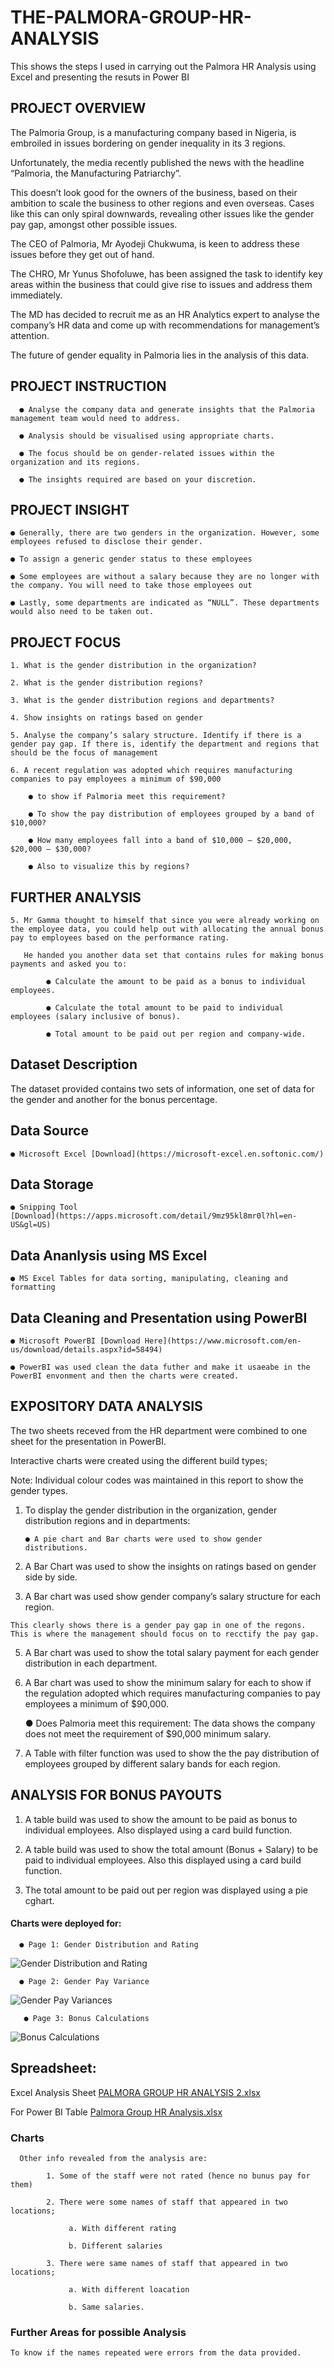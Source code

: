 # THE-PALMORA-GROUP-HR-ANALYSIS
This shows the steps I used in carrying out the Palmora HR Analysis using Excel and presenting the resuts in Power BI

## PROJECT OVERVIEW

The Palmoria Group, is a manufacturing company based in Nigeria, is embroiled in issues bordering on gender inequality in its 3 regions.

Unfortunately, the media recently published the news with the headline “Palmoria, the Manufacturing Patriarchy”. 

This doesn’t look good for the owners of the business, based on their ambition to scale the business to other regions and even overseas. Cases like this can only spiral downwards, revealing other issues like the gender pay gap, amongst other possible issues. 

The CEO of Palmoria, Mr Ayodeji Chukwuma, is keen to address these issues before they get out of hand. 

The CHRO, Mr Yunus Shofoluwe, has been assigned the task to identify key areas within the business that could give rise to issues and address them immediately.

The MD has decided to recruit me as an HR Analytics expert to analyse the company’s HR data and come up with recommendations for management’s attention.

The future of gender equality in Palmoria lies in the analysis of this data.

## PROJECT INSTRUCTION

      ● Analyse the company data and generate insights that the Palmoria management team would need to address.
     
      ● Analysis should be visualised using appropriate charts.
     
      ● The focus should be on gender-related issues within the organization and its regions.
     
      ● The insights required are based on your discretion.

## PROJECT INSIGHT

    ● Generally, there are two genders in the organization. However, some employees refused to disclose their gender.
    
    ● To assign a generic gender status to these employees
    
    ● Some employees are without a salary because they are no longer with the company. You will need to take those employees out
    
    ● Lastly, some departments are indicated as “NULL”. These departments would also need to be taken out.

## PROJECT FOCUS
    1. What is the gender distribution in the organization?
    
    2. What is the gender distribution regions?
    
    3. What is the gender distribution regions and departments?
    
    4. Show insights on ratings based on gender
    
    5. Analyse the company’s salary structure. Identify if there is a gender pay gap. If there is, identify the department and regions that should be the focus of management
    
    6. A recent regulation was adopted which requires manufacturing companies to pay employees a minimum of $90,000
    
        ● to show if Palmoria meet this requirement?
        
        ● To show the pay distribution of employees grouped by a band of $10,000?
        
        ● How many employees fall into a band of $10,000 – $20,000, $20,000 – $30,000?
        
        ● Also to visualize this by regions?

## FURTHER ANALYSIS

    5. Mr Gamma thought to himself that since you were already working on the employee data, you could help out with allocating the annual bonus pay to employees based on the performance rating. 
    
       He handed you another data set that contains rules for making bonus payments and asked you to:
    
            ● Calculate the amount to be paid as a bonus to individual employees.
            
            ● Calculate the total amount to be paid to individual employees (salary inclusive of bonus).
            
            ● Total amount to be paid out per region and company-wide.
            
## Dataset Description

The dataset provided contains two sets of information, one set of data for the gender and another for the bonus percentage.

## Data Source

    ● Microsoft Excel [Download](https://microsoft-excel.en.softonic.com/)
      
## Data Storage

    ● Snipping Tool
    [Download](https://apps.microsoft.com/detail/9mz95kl8mr0l?hl=en-US&gl=US)

## Data Ananlysis using MS Excel

    ● MS Excel Tables for data sorting, manipulating, cleaning and formatting
   
## Data Cleaning and Presentation using PowerBI

    ● Microsoft PowerBI [Download Here](https://www.microsoft.com/en-us/download/details.aspx?id=58494)
   
    ● PowerBI was used clean the data futher and make it usaeabe in the PowerBI envonment and then the charts were created.
     
## EXPOSITORY DATA ANALYSIS
The two sheets receved from the HR department were combined to one sheet for the presentation in PowerBI.

Interactive charts were created using the different build types;

Note: Individual colour codes was maintained in this report to show the gender types.

  1. To display the gender distribution in the organization, gender distribution regions and in departments:

         ● A pie chart and Bar charts were used to show gender distributions.
    
  2. A Bar Chart was used to show the insights on ratings based on gender side by side.
        
  3. A Bar chart was used show gender company’s salary structure for each region.
     
    This clearly shows there is a gender pay gap in one of the regons. This is where the management should focus on to recctify the pay gap.

  5. A Bar chart was used to show the total salary payment for each gender distribution in each department.
     
  6. A Bar chart was used to show the minimum salary for each to show if the regulation adopted which requires manufacturing companies to pay employees a minimum of $90,000.

      ● Does Palmoria meet this requirement: The data shows the company does not meet the requirement of $90,000 minimum salary.

  7. A Table with filter function was used to show the the pay distribution of employees grouped by different salary bands for each region.

## ANALYSIS FOR BONUS PAYOUTS
   
  1. A table build was used to show the amount to be paid as bonus to individual employees. Also displayed using a card build function.
        
  2. A table build was used to show the total amount (Bonus + Salary) to be paid to individual employees. Also this displayed using a card build function.
  
  3. The total amount to be paid out per region was displayed using a pie cghart.
     
#### Charts were deployed for:

      ● Page 1: Gender Distribution and Rating
![Gender Distribution and Rating](https://github.com/user-attachments/assets/3aa684cb-06bd-4548-a980-5d1b42aa2ea8)

      ● Page 2: Gender Pay Variance
     
![Gender Pay Variances](https://github.com/user-attachments/assets/889bae21-581f-4766-852c-d9e296241f91)

       ● Page 3: Bonus Calculations
    
![Bonus Calculations](https://github.com/user-attachments/assets/c6875286-9d8b-4b4d-b764-5204a95f14b4)

## Spreadsheet: 
     
Excel Analysis Sheet [PALMORA GROUP HR ANALYSIS 2.xlsx](https://github.com/user-attachments/files/21236066/PALMORA.GROUP.HR.ANALYSIS.2.xlsx)

For Power BI Table [Palmora Group HR Analysis.xlsx](https://github.com/user-attachments/files/21235964/Palmora.Group.HR.Analysis.xlsx)

### Charts
      Other info revealed from the analysis are:
      
            1. Some of the staff were not rated (hence no bunus pay for them)
            
            2. There were some names of staff that appeared in two locations;
            
                 a. With different rating
                 
                 b. Different salaries

            3. There were same names of staff that appeared in two locations;
            
                 a. With different loacation
                 
                 b. Same salaries.

### Further Areas for possible Analysis

    To know if the names repeated were errors from the data provided.
